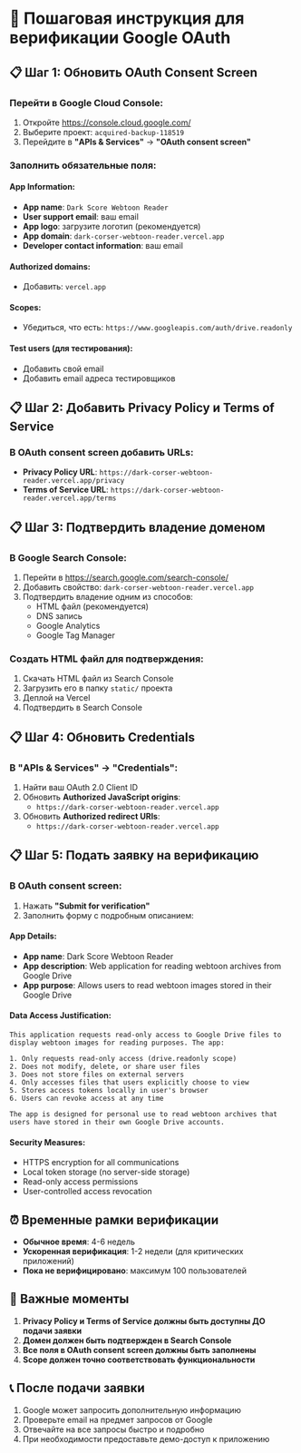 # 🔐 Пошаговая инструкция для верификации Google OAuth

## 📋 Шаг 1: Обновить OAuth Consent Screen

### Перейти в Google Cloud Console:
1. Откройте https://console.cloud.google.com/
2. Выберите проект: `acquired-backup-118519`
3. Перейдите в **"APIs & Services"** → **"OAuth consent screen"**

### Заполнить обязательные поля:

#### App Information:
- **App name**: `Dark Score Webtoon Reader`
- **User support email**: ваш email
- **App logo**: загрузите логотип (рекомендуется)
- **App domain**: `dark-corser-webtoon-reader.vercel.app`
- **Developer contact information**: ваш email

#### Authorized domains:
- Добавить: `vercel.app`

#### Scopes:
- Убедиться, что есть: `https://www.googleapis.com/auth/drive.readonly`

#### Test users (для тестирования):
- Добавить свой email
- Добавить email адреса тестировщиков

## 📋 Шаг 2: Добавить Privacy Policy и Terms of Service

### В OAuth consent screen добавить URLs:
- **Privacy Policy URL**: `https://dark-corser-webtoon-reader.vercel.app/privacy`
- **Terms of Service URL**: `https://dark-corser-webtoon-reader.vercel.app/terms`

## 📋 Шаг 3: Подтвердить владение доменом

### В Google Search Console:
1. Перейти в https://search.google.com/search-console/
2. Добавить свойство: `dark-corser-webtoon-reader.vercel.app`
3. Подтвердить владение одним из способов:
   - HTML файл (рекомендуется)
   - DNS запись
   - Google Analytics
   - Google Tag Manager

### Создать HTML файл для подтверждения:
1. Скачать HTML файл из Search Console
2. Загрузить его в папку `static/` проекта
3. Деплой на Vercel
4. Подтвердить в Search Console

## 📋 Шаг 4: Обновить Credentials

### В "APIs & Services" → "Credentials":
1. Найти ваш OAuth 2.0 Client ID
2. Обновить **Authorized JavaScript origins**:
   - `https://dark-corser-webtoon-reader.vercel.app`
3. Обновить **Authorized redirect URIs**:
   - `https://dark-corser-webtoon-reader.vercel.app`

## 📋 Шаг 5: Подать заявку на верификацию

### В OAuth consent screen:
1. Нажать **"Submit for verification"**
2. Заполнить форму с подробным описанием:

#### App Details:
- **App name**: Dark Score Webtoon Reader
- **App description**: Web application for reading webtoon archives from Google Drive
- **App purpose**: Allows users to read webtoon images stored in their Google Drive

#### Data Access Justification:
```
This application requests read-only access to Google Drive files to display webtoon images for reading purposes. The app:

1. Only requests read-only access (drive.readonly scope)
2. Does not modify, delete, or share user files
3. Does not store files on external servers
4. Only accesses files that users explicitly choose to view
5. Stores access tokens locally in user's browser
6. Users can revoke access at any time

The app is designed for personal use to read webtoon archives that users have stored in their own Google Drive accounts.
```

#### Security Measures:
- HTTPS encryption for all communications
- Local token storage (no server-side storage)
- Read-only access permissions
- User-controlled access revocation

## ⏰ Временные рамки верификации

- **Обычное время**: 4-6 недель
- **Ускоренная верификация**: 1-2 недели (для критических приложений)
- **Пока не верифицировано**: максимум 100 пользователей

## 🚨 Важные моменты

1. **Privacy Policy и Terms of Service должны быть доступны ДО подачи заявки**
2. **Домен должен быть подтвержден в Search Console**
3. **Все поля в OAuth consent screen должны быть заполнены**
4. **Scope должен точно соответствовать функциональности**

## 📞 После подачи заявки

1. Google может запросить дополнительную информацию
2. Проверьте email на предмет запросов от Google
3. Отвечайте на все запросы быстро и подробно
4. При необходимости предоставьте демо-доступ к приложению
